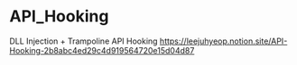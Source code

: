 # API_Hooking
DLL Injection + Trampoline API Hooking
https://leejuhyeop.notion.site/API-Hooking-2b8abc4ed29c4d919564720e15d04d87
